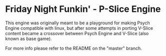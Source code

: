 # Friday Night Funkin' - P-Slice Engine
This engine was originally meant to be a playground for making Psych Engine compatible with linux, but after some attempts in porting V-Slice content became a crossover between Psych Engine and V-Slice (also known as base game).

For more info please refer to the README on the "master" branch.
